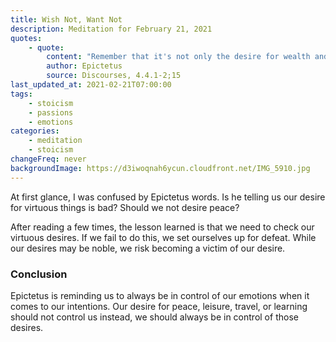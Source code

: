 ```yaml
---
title: Wish Not, Want Not
description: Meditation for February 21, 2021
quotes:
    - quote:
        content: "Remember that it's not only the desire for wealth and position that debases and subjugates us, but also the desire for peace, leisure, travel, and learning. It doesn't matter what the external thing is, the value we place on it subjugates us to another&hellip; where our heart is set, there our impediment lies."
        author: Epictetus
        source: Discourses, 4.4.1-2;15
last_updated_at: 2021-02-21T07:00:00
tags:
    - stoicism
    - passions
    - emotions
categories:
    - meditation
    - stoicism
changeFreq: never
backgroundImage: https://d3iwoqnah6ycun.cloudfront.net/IMG_5910.jpg
---
```


At first glance, I was confused by Epictetus words. Is he telling us our desire for virtuous things is bad? Should we 
not desire peace?

After reading a few times, the lesson learned is that we need to check our virtuous desires. If we fail to do this, we 
set ourselves up for defeat. While our desires may be noble, we risk becoming a victim of our desire.

### Conclusion

Epictetus is reminding us to always be in control of our emotions when it comes to our intentions. Our desire for peace, 
leisure, travel, or learning should not control us instead, we should always be in control of those desires.
